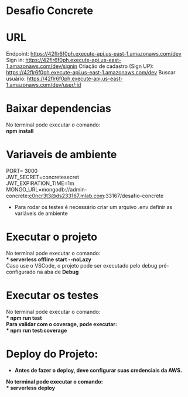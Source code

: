 Desafio Concrete
====================
# URL
Endpoint: https://42flr6f0ph.execute-api.us-east-1.amazonaws.com/dev
Sign in: https://42flr6f0ph.execute-api.us-east-1.amazonaws.com/dev/signin
Criação de cadastro (Sign UP): https://42flr6f0ph.execute-api.us-east-1.amazonaws.com/dev
Buscar usuário: https://42flr6f0ph.execute-api.us-east-1.amazonaws.com/dev/user/:id

# Baixar dependencias
No terminal pode executar o comando: <br/>
<b>npm install</b>

# Variaveis de ambiente
PORT= 3000<br>
JWT_SECRET=concretesecret<br>
JWT_EXPIRATION_TIME=1m<br>
MONGO_URL=mongodb://admin-concrete:c0ncr3t3@ds233167.mlab.com:33167/desafio-concrete<br>

* Para rodar os testes é necessário criar um arquivo .env definir as variáveis de ambiente

# Executar o projeto
No terminal pode executar o comando: <br/>
<b>* serverless offline start --noLazy</b><br/>
Caso use o VSCode, o projeto pode ser executado pelo debug pré-configurado na aba de <b>Debug</b>


# Executar os testes
No terminal pode executar o comando: <br/>
<b>* npm run test<br/>
Para validar com o coverage, pode executar: <br/>
<b>* npm run test:coverage<br/>

# Deploy do Projeto:

* Antes de fazer o deploy, deve configurar suas credenciais da AWS. 

No terminal pode executar o comando: <br/>
<b>* serverless deploy</b><br/> 
